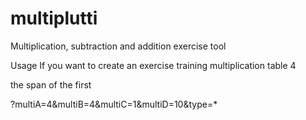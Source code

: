 # multiplutti
Multiplication, subtraction and addition exercise tool 

Usage
If you want to create an exercise training multiplication table 4

the span of the first 

?multiA=4&multiB=4&multiC=1&multiD=10&type=*
